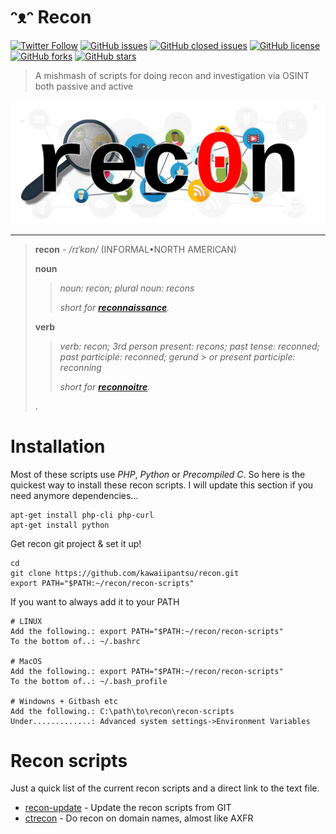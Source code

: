 # ᵔᴥᵔ Recon
[![Twitter Follow](https://img.shields.io/twitter/follow/davidbl.svg?style=social&label=Follow)](https://twitter.com/davidbl) [![GitHub issues](https://img.shields.io/github/issues/kawaiipantsu/recon.svg)](https://github.com/kawaiipantsu/recon/issues) [![GitHub closed issues](https://img.shields.io/github/issues-closed/kawaiipantsu/recon.svg)](https://github.com/kawaiipantsu/recon/issues) [![GitHub license](https://img.shields.io/github/license/kawaiipantsu/recon.svg)](https://github.com/kawaiipantsu/recon/blob/master/LICENSE) [![GitHub forks](https://img.shields.io/github/forks/kawaiipantsu/recon.svg)](https://github.com/kawaiipantsu/recon/network) [![GitHub stars](https://img.shields.io/github/stars/kawaiipantsu/recon.svg)](https://github.com/kawaiipantsu/recon/stargazers)
> A mishmash of scripts for doing recon and investigation via OSINT both passive and active

![Rec0n](docs/images/rec0n-logo.png)

---

> **recon** - */rɪˈkɒn/* (INFORMAL•NORTH AMERICAN)
>
> **noun**
>> *noun: recon; plural noun: recons*
>> 
>> *short for **[reconnaissance](https://dictionary.cambridge.org/dictionary/english/reconnaissance)**.*
>
> **verb**
>> *verb: recon; 3rd person present: recons; past tense: reconned; past participle: reconned; gerund > or present participle: reconning*
>> 
>> *short for **[reconnoitre]()**.*
>
> .
# Installation

Most of these scripts use *PHP*, *Python* or *Precompiled C*. So here is the quickest way to
install these recon scripts. I will update this section if you need anymore
dependencies...

```
apt-get install php-cli php-curl
apt-get install python
```
Get recon git project & set it up!
```
cd
git clone https://github.com/kawaiipantsu/recon.git
export PATH="$PATH:~/recon/recon-scripts"
```
If you want to always add it to your PATH
```
# LINUX
Add the following.: export PATH="$PATH:~/recon/recon-scripts"
To the bottom of..: ~/.bashrc

# MacOS
Add the following.: export PATH="$PATH:~/recon/recon-scripts"
To the bottom of..: ~/.bash_profile

# Windowns + Gitbash etc
Add the following.: C:\path\to\recon\recon-scripts
Under.............: Advanced system settings->Environment Variables
``` 

# Recon scripts
Just a quick list of the current recon scripts and a direct link to the text file.
- [recon-update](docs/recon-update.txt) - Update the recon scripts from GIT
- [ctrecon](docs/ctrecon.txt) - Do recon on domain names, almost like AXFR






